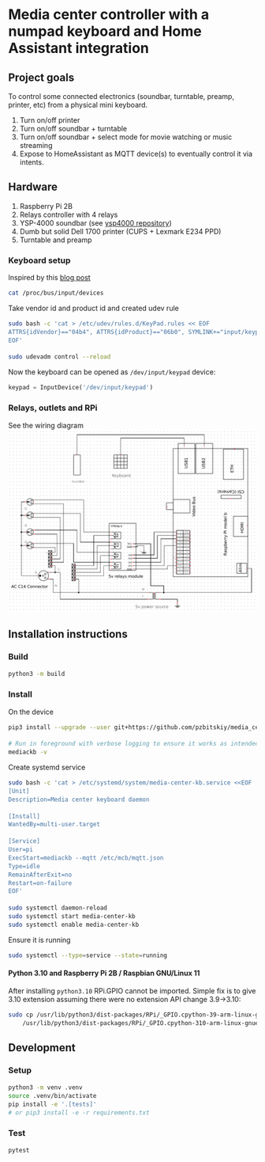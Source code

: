 # Media center controller with a numpad keyboard and Home Assistant integration

## Project goals

To control some connected electronics (soundbar, turntable, preamp, printer, etc) from a physical mini keyboard.
1. Turn on/off printer
2. Turn on/off soundbar + turntable
3. Turn on/off soundbar + select mode for movie watching or music streaming
4. Expose to HomeAssistant as MQTT device(s) to eventually control it via intents.

## Hardware

1. Raspberry Pi 2B
2. Relays controller with 4 relays
3. YSP-4000 soundbar (see [ysp4000 repository](https://github.com/pzbitskiy/yamaha-ysp-4000))
4. Dumb but solid Dell 1700 printer (CUPS + Lexmark E234 PPD)
5. Turntable and preamp

### Keyboard setup

Inspired by this [blog post](https://softsolder.com/2016/03/02/raspberry-pi-usb-keypad-via-evdev/)

```sh
cat /proc/bus/input/devices
```

Take vendor id and product id and created udev rule

```sh
sudo bash -c 'cat > /etc/udev/rules.d/KeyPad.rules << EOF
ATTRS{idVendor}=="04b4", ATTRS{idProduct}=="06b0", SYMLINK+="input/keypad"
EOF'

sudo udevadm control --reload
```

Now the keyboard can be opened as `/dev/input/keypad` device:

```python
keypad = InputDevice('/dev/input/keypad')
```

### Relays, outlets and RPi

See the wiring diagram
![wiring](docs/wiring.png)

## Installation instructions

### Build

```sh
python3 -m build
```

### Install

On the device

```sh
pip3 install --upgrade --user git+https://github.com/pzbitskiy/media_center_kb

# Run in foreground with verbose logging to ensure it works as intended
mediackb -v
```

Create systemd service

```sh
sudo bash -c 'cat > /etc/systemd/system/media-center-kb.service <<EOF
[Unit]
Description=Media center keyboard daemon

[Install]
WantedBy=multi-user.target

[Service]
User=pi
ExecStart=mediackb --mqtt /etc/mcb/mqtt.json
Type=idle
RemainAfterExit=no
Restart=on-failure
EOF'

sudo systemctl daemon-reload
sudo systemctl start media-center-kb
sudo systemctl enable media-center-kb
```

Ensure it is running

```sh
sudo systemctl --type=service --state=running
```

#### Python 3.10 and Raspberry Pi 2B / Raspbian GNU/Linux 11

After installing `python3.10` RPi.GPIO cannot be imported.
Simple fix is to give 3.10 extension assuming there were no extension API change 3.9->3.10:
```sh
sudo cp /usr/lib/python3/dist-packages/RPi/_GPIO.cpython-39-arm-linux-gnueabihf.so \
    /usr/lib/python3/dist-packages/RPi/_GPIO.cpython-310-arm-linux-gnueabihf.so
```

## Development

### Setup
```sh
python3 -m venv .venv
source .venv/bin/activate
pip install -e '.[tests]'
# or pip3 install -e -r requirements.txt
```

### Test

```sh
pytest
```

